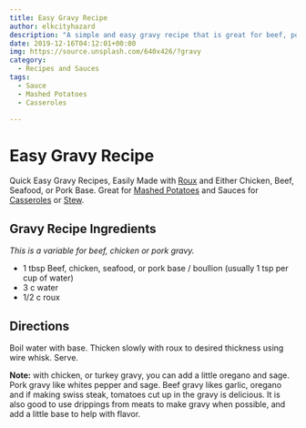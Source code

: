 ```yaml
---
title: Easy Gravy Recipe
author: elkcityhazard
description: "A simple and easy gravy recipe that is great for beef, pork, or chicken. It can be made with a beef, pork, or mushroom base. It makes a great addition to many of Chef Frank's recipes."
date: 2019-12-16T04:12:01+00:00
img: https://source.unsplash.com/640x426/?gravy
category:
  - Recipes and Sauces 
tags:
  - Sauce
  - Mashed Potatoes
  - Casseroles

---
```

# Easy Gravy Recipe
Quick Easy Gravy Recipes, Easily Made with <a href="/wordpress/easy-vegetarian-dinner-recipes/how-to-make-roux/" rel="noopener noreferrer" target="_blank">Roux</a> and Either Chicken, Beef, Seafood, or Pork Base. Great for <a href="/wordpress/recipes-for-special-occasions-and-events/homemade-mashed-potatoes-recipe/" rel="noopener noreferrer" target="_blank">Mashed Potatoes</a> and Sauces for <a href="/wordpress/casserole-recipes/" rel="noopener noreferrer" target="_blank">Casseroles</a> or <a href="/wordpress/homemade-soups/" rel="noopener noreferrer" target="_blank">Stew</a>.

## Gravy Recipe Ingredients

_This is a variable for beef, chicken or pork gravy._

  * 1 tbsp Beef, chicken, seafood, or pork base / boullion (usually 1 tsp per cup of water)
  * 3 c water
  * 1/2 c roux

## Directions

Boil water with base. Thicken slowly with roux to desired thickness using wire whisk. Serve.

**Note:** with chicken, or turkey gravy, you can add a little oregano and sage. Pork gravy like whites pepper and sage. Beef gravy likes garlic, oregano and if making swiss steak, tomatoes cut up in the gravy is delicious. It is also good to use drippings from meats to make gravy when possible, and add a little base to help with flavor.